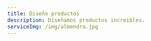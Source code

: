 ```yaml
---
title: Diseño productos
description: Diseñamos productos increibles.
serviceImg: /img/almendra.jpg
---
```

